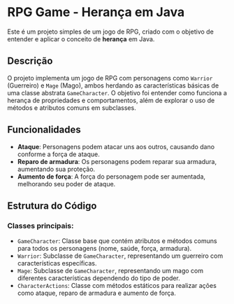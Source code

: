 # RPG Game - Herança em Java

Este é um projeto simples de um jogo de RPG, criado com o objetivo de entender e aplicar o conceito de **herança** em Java.

## Descrição

O projeto implementa um jogo de RPG com personagens como `Warrior` (Guerreiro) e `Mage` (Mago), ambos herdando as características básicas de uma classe abstrata `GameCharacter`. O objetivo foi entender como funciona a herança de propriedades e comportamentos, além de explorar o uso de métodos e atributos comuns em subclasses.

## Funcionalidades

- **Ataque**: Personagens podem atacar uns aos outros, causando dano conforme a força de ataque.
- **Reparo de armadura**: Os personagens podem reparar sua armadura, aumentando sua proteção.
- **Aumento de força**: A força do personagem pode ser aumentada, melhorando seu poder de ataque.

## Estrutura do Código

### Classes principais:
- `GameCharacter`: Classe base que contém atributos e métodos comuns para todos os personagens (nome, saúde, força, armadura).
- `Warrior`: Subclasse de `GameCharacter`, representando um guerreiro com características específicas.
- `Mage`: Subclasse de `GameCharacter`, representando um mago com diferentes características dependendo do tipo de poder.
- `CharacterActions`: Classe com métodos estáticos para realizar ações como ataque, reparo de armadura e aumento de força.
